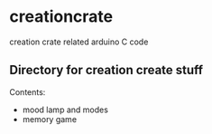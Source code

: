 # creationcrate
creation crate related arduino C code

## Directory for creation create stuff
Contents:
* mood lamp and modes
* memory game
